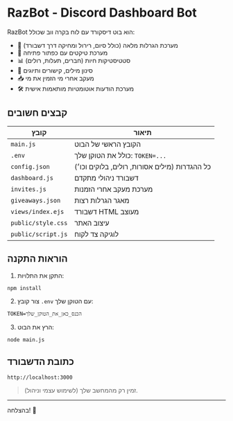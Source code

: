 
# RazBot - Discord Dashboard Bot

RazBot הוא בוט דיסקורד עם לוח בקרה ווב שכולל:

- 🎁 מערכת הגרלות מלאה (כולל סיום, רירול ומחיקה דרך דשבורד)
- 🎫 מערכת טיקטים עם כפתור פתיחה
- 📊 סטטיסטיקות חיות (חברים, תעלות, רולים)
- 🧼 סינון מילים, קישורים ותיוגים
- 📥 מעקב אחרי מי הזמין את מי
- 🛠️ מערכת הודעות אוטומטיות מותאמות אישית

## קבצים חשובים

| קובץ | תיאור |
|------|--------|
| `main.js` | הקובץ הראשי של הבוט |
| `.env` | כולל את הטוקן שלך: `TOKEN=...` |
| `config.json` | כל ההגדרות (מילים אסורות, רולים, בלוקים וכו׳) |
| `dashboard.js` | דשבורד ניהולי מתקדם |
| `invites.js` | מערכת מעקב אחרי הזמנות |
| `giveaways.json` | מאגר הגרלות רצות |
| `views/index.ejs` | דשבורד HTML מעוצב |
| `public/style.css` | עיצוב האתר |
| `public/script.js` | לוגיקה צד לקוח |

## הוראות התקנה

1. התקן את התלויות:
```bash
npm install
```

2. צור קובץ `.env` עם הטוקן שלך:
```env
TOKEN=הכנס_כאן_את_הטוקן_שלך
```

3. הרץ את הבוט:
```bash
node main.js
```

## כתובת הדשבורד

```
http://localhost:3000
```

> זמין רק מהמחשב שלך (לשימוש עצמי וניהול).

---

בהצלחה! 🎉
